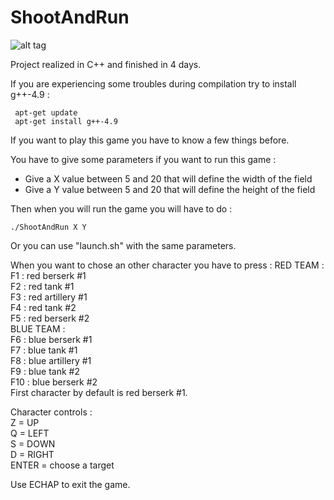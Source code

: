 # ShootAndRun

![alt tag](http://www.noelshack.com/2016-39-1474902662-shootandrun.png)

Project realized in C++ and finished in 4 days.

If you are experiencing some troubles during compilation try to install g++-4.9 :
```
 apt-get update
 apt-get install g++-4.9
```

If you want to play this game you have to know a few things before.

You have to give some parameters if you want to run this game :
- Give a X value between 5 and 20 that will define the width of the field
- Give a Y value between 5 and 20 that will define the height of the field

Then when you will run the game you will have to do :
```
./ShootAndRun X Y
```

Or you can use "launch.sh" with the same parameters.

When you want to chose an other character you have to press :
RED TEAM :  
    F1 : red berserk #1  
    F2 : red tank #1  
    F3 : red artillery #1  
    F4 : red tank #2  
    F5 : red berserk #2  
BLUE TEAM :  
    F6 : blue berserk #1  
    F7 : blue tank #1  
    F8 : blue artillery #1  
    F9 : blue tank #2  
    F10 : blue berserk #2  
First character by default is red berserk #1.


Character controls :  
    Z = UP  
    Q = LEFT  
    S = DOWN  
    D = RIGHT  
    ENTER = choose a target  
    
Use ECHAP to exit the game.

